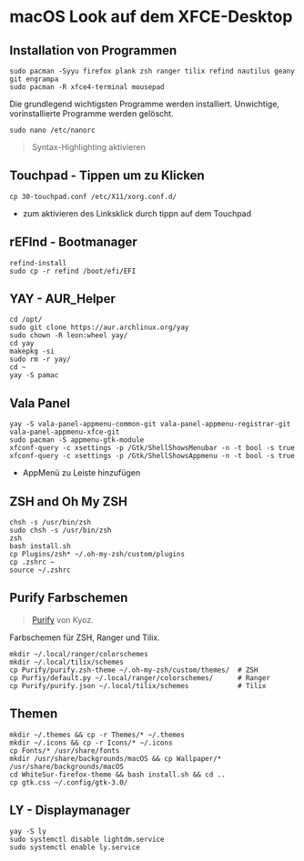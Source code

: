 # macOS Look auf dem XFCE-Desktop
## Installation von Programmen
```
sudo pacman -Syyu firefox plank zsh ranger tilix refind nautilus geany git engrampa
sudo pacman -R xfce4-terminal mousepad
```
Die grundlegend wichtigsten Programme werden installiert. Unwichtige, vorinstallierte Programme werden gelöscht.

```
sudo nano /etc/nanorc
```
> Syntax-Highlighting aktivieren

## Touchpad - Tippen um zu Klicken
```
cp 30-touchpad.conf /etc/X11/xorg.conf.d/
```
- zum aktivieren des Linksklick durch tippn auf dem Touchpad

## rEFInd - Bootmanager
```
refind-install
sudo cp -r refind /boot/efi/EFI
```

## YAY - AUR_Helper
```
cd /opt/
sudo git clone https://aur.archlinux.org/yay
sudo chown -R leon:wheel yay/
cd yay
makepkg -si
sudo rm -r yay/
cd ~
yay -S pamac
```

## Vala Panel
```
yay -S vala-panel-appmenu-common-git vala-panel-appmenu-registrar-git vala-panel-appmenu-xfce-git
sudo pacman -S appmenu-gtk-module
xfconf-query -c xsettings -p /Gtk/ShellShowsMenubar -n -t bool -s true
xfconf-query -c xsettings -p /Gtk/ShellShowsAppmenu -n -t bool -s true
```
- AppMenü zu Leiste hinzufügen

## ZSH and Oh My ZSH
```
chsh -s /usr/bin/zsh
sudo chsh -s /usr/bin/zsh
zsh
bash install.sh
cp Plugins/zsh* ~/.oh-my-zsh/custom/plugins
cp .zshrc ~
source ~/.zshrc
```

## Purify Farbschemen
> [Purify](https://github.com/kyoz/purify0) von Kyoz.

Farbschemen für ZSH, Ranger und Tilix.
```
mkdir ~/.local/ranger/colorschemes
mkdir ~/.local/tilix/schemes
cp Purify/purify.zsh-theme ~/.oh-my-zsh/custom/themes/	# ZSH
cp Purfiy/default.py ~/.local/ranger/colorschemes/		# Ranger
cp Purify/purify.json ~/.local/tilix/schemes			# Tilix
```

## Themen
```
mkdir ~/.themes && cp -r Themes/* ~/.themes
mkdir ~/.icons && cp -r Icons/* ~/.icons
cp Fonts/* /usr/share/fonts
mkdir /usr/share/backgrounds/macOS && cp Wallpaper/* /usr/share/backgrounds/macOS
cd WhiteSur-firefox-theme && bash install.sh && cd ..
cp gtk.css ~/.config/gtk-3.0/
```

## LY - Displaymanager
```
yay -S ly
sudo systemctl disable lightdm.service
sudo systemctl enable ly.service
```
